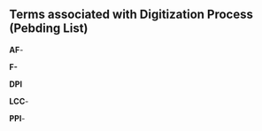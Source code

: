 ## Terms associated with Digitization Process (Pebding List)

**AF**-

**F-**

**DPI**

**LCC**-

**PPI**-

